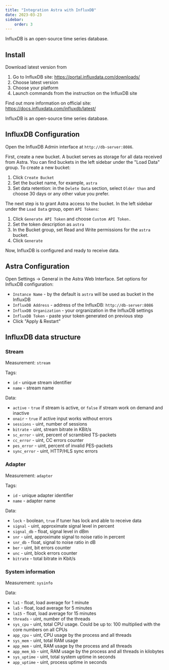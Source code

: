 ```yaml
---
title: "Integration Astra with InfluxDB"
date: 2023-03-23
sidebar:
    order: 3
---
```


InfluxDB is an open-source time series database.

## Install

Download latest version from

1. Go to InfluxDB site: https://portal.influxdata.com/downloads/
2. Choose latest version
3. Choose your platform
4. Launch commands from the instruction on the InfluxDB site

Find out more information on official site: https://docs.influxdata.com/influxdb/latest/

InfluxDB is an open-source time series database.

## InfluxDB Configuration

Open the InfluxDB Admin interface at `http://db-server:8086`.

First, create a new bucket. A bucket serves as storage for all data received from Astra. You can find buckets in the left sidebar under the "Load Data" group. To create a new bucket:

1. Click `Create Bucket`
2. Set the bucket name, for example, `astra`
3. Set data retention: in the `Delete Data` section, select `Older than` and choose 30 days or any other value you prefer.

The next step is to grant Astra access to the bucket. In the left sidebar under the `Load Data` group, open `API Tokens`:

1. Click `Generate API Token` and choose `Custom API Token.`
2. Set the token description as `astra`
3. In the Bucket group, set Read and Write permissions for the `astra` bucket.
4. Click `Generate`

Now, InfluxDB is configured and ready to receive data.

## Astra Configuration

Open Settings -> General in the Astra Web Interface. Set options for InfluxDB configuration:

- `Instance Name` - by the default is `astra` will be used as bucket in the InfluxDB
- `InfluxDB Address` - address of the InfluxDB: `http://db-server:8086`
- `InfluxDB Organization` - your orgranization in the InfluxDB settings
- `InfluxDB Token` - paste your token generated on previous step
- Click "Apply & Restart"

## InfluxDB data structure

### Stream

Measurement: `stream`

Tags:

- `id` - unique stream identifier
- `name` - stream name

Data:

- `active` - `true` if stream is active, or `false` if stream work on demand and inactive
- `onair` - `true` if active input works without errors
- `sessions` - uint, number of sessions
- `bitrate` - uint, stream bitrate in KBit/s
- `sc_error` - uint, percent of scrambled TS-packets
- `cc_error` - uint, CC errors counter
- `pes_error` - uint, percent of invalid PES-packets
- `sync_error` - uint, HTTP/HLS sync errors

### Adapter

Measurement: `adapter`

Tags:

- `id` - unique adapter identifier
- `name` - adapter name

Data:

- `lock` - boolean, `true` if tuner has lock and able to receive data
- `signal` - uint, approximate signal level in percent
- `signal_db` - float, signal level in dBm
- `snr` - uint, approximate signal to noise ratio in percent
- `snr_db` - float, signal to noise ratio in dB
- `ber` - uint, bit errors counter
- `unc` - uint, block errors counter
- `bitrate` - total bitrate in Kbit/s

### System information

Measurement: `sysinfo`

Data:

- `la1` - float, load average for 1 minute
- `la5` - float, load average for 5 minutes
- `la15` - float, load average for 15 minutes
- `threads` - uint, number of the threads
- `sys_cpu` - uint, total CPU usage. Could be up to: 100 multiplied with the core numbers on all CPUs
- `app_cpu` - uint, CPU usage by the process and all threads
- `sys_mem` - uint, total RAM usage
- `app_mem` - uint, RAM usage by the process and all threads
- `app_mem_kb` - uint, RAM usage by the process and all threads in kilobytes
- `sys_uptime` - uint, total system uptime in seconds
- `app_uptime` - uint, process uptime in seconds
